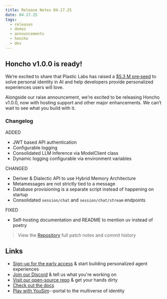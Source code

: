 ```yaml
---
title: Release Notes 04.17.25
date: 04.17.25
tags:
  - releases
  - demos
  - announcements
  - honcho
  - dev
---
```


## Honcho v1.0.0 is ready!

We’re excited to share that Plastic Labs has raised a [$5.3 M pre‑seed](https://x.com/plastic_labs/status/1910401372844970387) to solve
personal identity in AI and help developers provide personalized experiences
users will love.

Alongside our raise announcement, we’re excited to be releasing Honcho v1.0.0,
now with hosting support and other major enhancements. We can’t wait to see what
you build with it.

### Changelog

ADDED

- JWT based API authentication
- Configurable logging
- Consolidated LLM Inference via ModelClient class
- Dynamic logging configurable via environment variables

CHANGED

- Deriver & Dialectic API to use Hybrid Memory Architecture
- Metamessages are not strictly tied to a message
- Database provisioning is a separate script instead of happening on startup
- Consolidated `session/chat` and `session/chat/stream` endpoints

FIXED

- Self-hosting documentation and README to mention uv instead of poetry

> View the [Repository](https://github.com/plastic-labs/honcho/tree/v1.0.0) full patch notes and commit history

## Links

- [Sign-up for the early access](https://plasticlabs.typeform.com/honchoinvite) & start building personalized agent experiences
- [Join our Discord](https://discord.gg/plasticlabs) & tell us what you're working on
- [Visit our open-source repo](https://github.com/plastic-labs/honcho) & get your hands dirty
- [Check out the docs](https://docs.honcho.dev)
- [Play with YouSim](https://yousim.ai)--portal to the multiverse of identity
